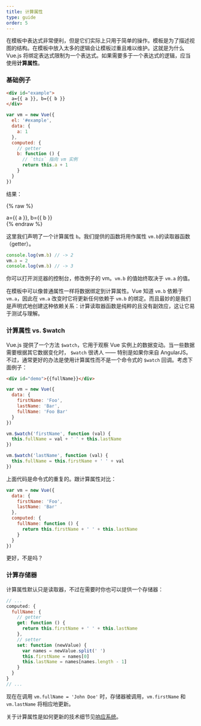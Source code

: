 ```yaml
---
title: 计算属性
type: guide
order: 5
---
```


在模板中表达式非常便利，但是它们实际上只用于简单的操作。模板是为了描述视图的结构。在模板中放入太多的逻辑会让模板过重且难以维护。这就是为什么 Vue.js 将绑定表达式限制为一个表达式。如果需要多于一个表达式的逻辑，应当使用**计算属性**。

### 基础例子

``` html
<div id="example">
  a={{ a }}, b={{ b }}
</div>
```

``` js
var vm = new Vue({
  el: '#example',
  data: {
    a: 1
  },
  computed: {
    // getter
    b: function () {
      // `this` 指向 vm 实例
      return this.a + 1
    }
  }
})
```

结果：

{% raw %}
<div id="example" class="demo">
  a={{ a }}, b={{ b }}
</div>
<script>
var vm = new Vue({
  el: '#example',
  data: {
    a: 1
  },
  computed: {
    b: function () {
      return this.a + 1
    }
  }
})
</script>
{% endraw %}

这里我们声明了一个计算属性 `b`。我们提供的函数将用作属性 `vm.b`的读取器函数（getter）。

``` js
console.log(vm.b) // -> 2
vm.a = 2
console.log(vm.b) // -> 3
```

你可以打开浏览器的控制台，修改例子的 vm。`vm.b` 的值始终取决于 `vm.a` 的值。

在模板中可以像普通属性一样将数据绑定到计算属性。Vue 知道 `vm.b` 依赖于 `vm.a`，因此在 `vm.a` 改变时它将更新任何依赖于 `vm.b` 的绑定。而且最妙的是我们是声明式地创建这种依赖关系：计算读取器函数是纯粹的且没有副效应，这让它易于测试与理解。

### 计算属性 vs. $watch

Vue.js 提供了一个方法 `$watch`，它用于观察 Vue 实例上的数据变动。当一些数据需要根据其它数据变化时， `$watch` 很诱人 —— 特别是如果你来自 AngularJS。不过，通常更好的办法是使用计算属性而不是一个命令式的 `$watch` 回调。考虑下面例子：

``` html
<div id="demo">{{fullName}}</div>
```

``` js
var vm = new Vue({
  data: {
    firstName: 'Foo',
    lastName: 'Bar',
    fullName: 'Foo Bar'
  }
})

vm.$watch('firstName', function (val) {
  this.fullName = val + ' ' + this.lastName
})

vm.$watch('lastName', function (val) {
  this.fullName = this.firstName + ' ' + val
})
```

上面代码是命令式的重复的。跟计算属性对比：

``` js
var vm = new Vue({
  data: {
    firstName: 'Foo',
    lastName: 'Bar'
  },
  computed: {
    fullName: function () {
      return this.firstName + ' ' + this.lastName
    }
  }
})
```

更好，不是吗？

### 计算存储器

计算属性默认只是读取器，不过在需要时你也可以提供一个存储器：

``` js
// ...
computed: {
  fullName: {
    // getter
    get: function () {
      return this.firstName + ' ' + this.lastName
    },
    // setter
    set: function (newValue) {
      var names = newValue.split(' ')
      this.firstName = names[0]
      this.lastName = names[names.length - 1]
    }
  }
}
// ...
```

现在在调用 `vm.fullName = 'John Doe'` 时，存储器被调用，`vm.firstName` 和 `vm.lastName` 将相应地更新。

关于计算属性是如何更新的技术细节见[响应系统](reactivity.html#Inside_Computed_Properties)。
